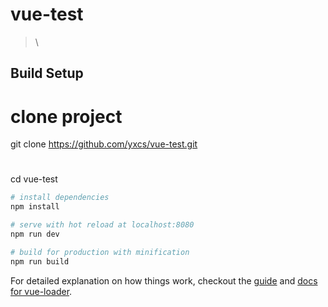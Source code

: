 # vue-test

> \

## Build Setup

# clone project

git clone https://github.com/yxcs/vue-test.git
# 
cd vue-test

``` bash
# install dependencies
npm install

# serve with hot reload at localhost:8080
npm run dev

# build for production with minification
npm run build
```

For detailed explanation on how things work, checkout the [guide](http://vuejs-templates.github.io/webpack/) and [docs for vue-loader](http://vuejs.github.io/vue-loader).
